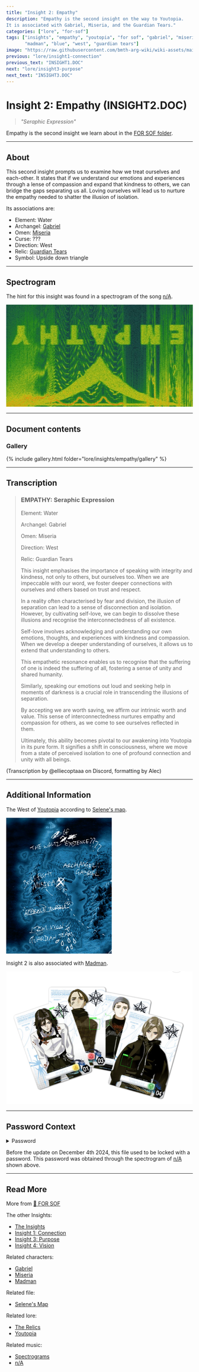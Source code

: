 ```yaml
---
title: "Insight 2: Empathy"
description: "Empathy is the second insight on the way to Youtopia. 
It is associated with Gabriel, Miseria, and the Guardian Tears."
categories: ["lore", "for-sof"]
tags: ["insights", "empathy", "youtopia", "for sof", "gabriel", "miseria", 
       "madman", "blue", "west", "guardian tears"]
image: "https://raw.githubusercontent.com/bmth-arg-wiki/wiki-assets/main/lore/insights/empathy/empathy-300x300.png"
previous: "lore/insight1-connection"
previous_text: "INSIGHT1.DOC"
next: "lore/insight3-purpose"
next_text: "INSIGHT3.DOC"
---
```


# Insight 2: Empathy (INSIGHT2.DOC)

> *"Seraphic Expression"*

Empathy is the second insight we learn about in the [FOR SOF folder](../for-sof/for-sof#for-sof).

***

## About

This second insight prompts us to examine how we treat ourselves and each-other.
It states that if we understand our emotions and experiences through a lense of compassion and expand that kindness to others, 
we can bridge the gaps separating us all.
Loving ourselves will lead us to nurture the empathy needed to shatter the illusion of isolation.

Its associations are:

- Element: Water
- Archangel: [Gabriel](../characters/gabriel)
- Omen: [Miseria](../characters/miseria)
- Curse: ???
- Direction: West
- Relic: [Guardian Tears](booklet#page-023)
- Symbol: Upside down triangle

***

## Spectrogram

The hint for this insight was found in a spectrogram of the song [n/A](../music/song-na).

![empathy spectrogram n/a](https://raw.githubusercontent.com/bmth-arg-wiki/wiki-assets/main/lore/insights/empathy/img_5.png)

***

## Document contents

### Gallery

{% include gallery.html folder="lore/insights/empathy/gallery" %}

***

## Transcription

> ### EMPATHY: Seraphic Expression 
>
> Element: Water
>
> Archangel: Gabriel
> 
> Omen: Miseria
> 
> Direction: West
> 
> Relic: Guardian Tears
>
> This insight emphasises the importance of speaking with integrity and kindness, not only to others, but ourselves too. 
> When we are impeccable with our word, we foster deeper connections with ourselves and others based on trust and respect.
>
> In a reality often characterised by fear and division, the illusion of separation can lead to a sense of disconnection and isolation. 
> However, by cultivating self-love, we can begin to dissolve these illusions and recognise the interconnectedness of all existence.
>
> Self-love involves acknowledging and understanding our own emotions, thoughts, and experiences with kindness and compassion. 
> When we develop a deeper understanding of ourselves, it allows us to extend that understanding to others.
>
> This empathetic resonance enables us to recognise that the suffering of one is indeed the suffering of all, 
> fostering a sense of unity and shared humanity. 
>
> Similarly, speaking our emotions out loud and seeking help in moments of darkness is a crucial role in transcending 
> the illusions of separation. 
>
> By accepting we are worth saving, we affirm our intrinsic worth and value. 
> This sense of interconnectedness nurtures empathy and compassion for others, as we come to see ourselves reflected in them.
>
> Ultimately, this ability becomes pivotal to our awakening into Youtopia in its pure form. 
> It signifies a shift in consciousness, where we move from a state of perceived isolation to one of profound connection 
> and unity with all beings.

 (Transcription by @elliecoptaaa on Discord, formatting by Alec)

***

## Additional Information

The West of [Youtopia](youtopia) according to [Selene's map](../for-sof/selenes_map).

![Empathy on Selene's map](https://raw.githubusercontent.com/bmth-arg-wiki/wiki-assets/main/lore/insights/empathy/empathy-selenes-map.png)

Insight 2 is also associated with [Madman](../characters/madman).

![Band cards with Madman for empathy](https://raw.githubusercontent.com/bmth-arg-wiki/wiki-assets/main/characters/band-cards.png)

***

## Password Context

<details class="password">
  <summary>Password</summary>

empathy
</details>

Before the update on December 4th 2024, this file used to be locked with a password.
This password was obtained through the spectrogram of [n/A](../music/song-na) shown above.

***

## Read More

More from [📁 FOR SOF](../for-sof)

The other Insights:

- [The Insights](insights)
- [Insight 1: Connection](insight1-connection)
- [Insight 3: Purpose](insight3-purpose)
- [Insight 4: Vision](insight4-vision)

Related characters:

- [Gabriel](../characters/gabriel)
- [Miseria](../characters/miseria)
- [Madman](../characters/madman)

Related file:

- [Selene's Map](../for-sof/selenes_map)

Related lore:

- [The Relics](booklet#page-023)
- [Youtopia](youtopia)

Related music:

- [Spectrograms](../music/spectrograms)
- [n/A](../music/song-na)